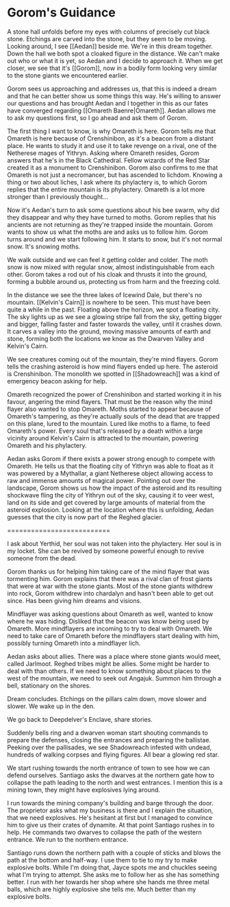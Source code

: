 # Gorom's Guidance

A stone hall unfolds before my eyes with columns of precisely cut black stone. Etchings are carved into the stone, but they seem to be moving. Looking around, I see [[Aedan]] beside me. We're in this dream together. Down the hall we both spot a cloaked figure in the distance. We can't make out who or what it is yet, so Aedan and I decide to approach it. When we get closer, we see that it's [[Gorom]], now in a bodily form looking very similar to the stone giants we encountered earlier.

Gorom sees us approaching and addresses us, that this is indeed a dream and that he can better show us some things this way. He's willing to answer our questions and has brought Aedan and I together in this as our fates have converged regarding [[Omareth Baenre|Omareth]]. Aedan allows me to ask my questions first, so I go ahead and ask them of Gorom. 

The first thing I want to know, is why Omareth is here. Gorom tells me that Omareth is here because of Crenshinibon, as it's a beacon from a distant place. He wants to study it and use it to take revenge on a rival, one of the Netherese mages of Yithryn. Asking where Omareth resides, Gorom answers that he's in the Black Cathedral. Fellow wizards of the Red Star created it as a monument to Crenshinibon. Gorom also confirms to me that Omareth is not just a necromancer, but has ascended to lichdom. Knowing a thing or two about liches, I ask where its phylactery is, to which Gorom replies that the entire mountain is its phylactery. Omareth is a lot more stronger than I previously thought...

Now it's Aedan's turn to ask some questions about his bee swarm, why did they disappear and why they have turned to moths. Gorom replies that his ancients are not returning as they're trapped inside the mountain. Gorom wants to show us what the moths are and asks us to follow him. Gorom turns around and we start following him. It starts to snow, but it's not normal snow. It's snowing moths.

We walk outside and we can feel it getting colder and colder. The moth snow is now mixed with regular snow, almost indistinguishable from each other. Gorom takes a rod out of his cloak and thrusts it into the ground, forming a bubble around us, protecting us from harm and the freezing cold.

In the distance we see the three lakes of Icewind Dale, but there's no mountain. [[Kelvin's Cairn]] is nowhere to be seen. This must have been quite a while in the past. Floating above the horizon, we spot a floating city. The sky lights up as we see a glowing stripe fall from the sky, getting bigger and bigger, falling faster and faster towards the valley, until it crashes down. It carves a valley into the ground, moving massive amounts of earth and stone, forming both the locations we know as the Dwarven Valley and Kelvin's Cairn.

We see creatures coming out of the mountain, they're mind flayers. Gorom tells the crashing asteroid is how mind flayers ended up here. The asteroid is Crenshinibon. The monolith we spotted in [[Shadowreach]] was a kind of emergency beacon asking for help.

Omareth recognized the power of Crenshinibon and started working it in his favour, angering the mind flayers. That must be the reason why the mind flayer also wanted to stop Omareth. Moths started to appear because of Omareth's tampering, as they're actually souls of the dead that are trapped on this plane, lured to the mountain. Lured like moths to a flame, to feed Omareth's power. Every soul that's released by a death within a large vicinity around Kelvin's Cairn is attracted to the mountain, powering Omareth and his phylactery.

Aedan asks Gorom if there exists a power strong enough to compete with Omareth. He tells us that the floating city of Yithryn was able to float as it was powered by a Mythallar, a giant Netherese object allowing access to raw and immense amounts of magical power. Pointing out over the landscape, Gorom shows us how the impact of the asteroid and its resulting shockwave fling the city of Yithryn out of the sky, causing it to veer west, land on its side and get covered by large amounts of material from the asteroid explosion. Looking at the location where this is unfolding, Aedan guesses that the city is now part of the Reghed glacier.

==========================

I ask about Yerthid, her soul was not taken into the phylactery. Her soul is in my locket. She can be revived by someone powerful enough to revive someone from the dead.

Gorom thanks us for helping him taking care of the mind flayer that was tormenting him. Gorom explains that there was a rival clan of frost giants that were at war with the stone giants. Most of the stone giants withdrew into rock, Gorom withdrew into chardalyn and hasn't been able to get out since. Has been giving him dreams and visions.

Mindflayer was asking questions about Omareth as well, wanted to know where he was hiding. Disliked that the beacon was know being used by Omareth. More mindflayers are incoming to try to deal with Omareth. We need to take care of Omareth before the mindflayers start dealing with him, possibly turning Omareth into a mindflayer lich.

Aedan asks about allies. There was a place where stone giants would meet, called Jarlmoot. Reghed tribes might be allies. Some might be harder to deal with than others. If we need to know something about places to the west of the mountain, we need to seek out Angajuk. Summon him through a bell, stationary on the shores.

Dream concludes. Etchings on the pillars calm down, move slower and slower. We wake up in the den.

We go back to Deepdelver's Enclave, share stories.

Suddenly bells ring and a dwarven woman start shouting commands to prepare the defenses, closing the entrances and preparing the ballistae. Peeking over the pallisades, we see Shadowreach infested with undead, hundreds of walking corpses and flying figures. All bear a glowing red star.

We start rushing towards the north entrance of town to see how we can defend ourselves. Santiago asks the dwarves at the northern gate how to collapse the path leading to the north and west entrances. I mention this is a mining town, they might have explosives lying around. 

I run towards the mining company's building and barge through the door. The proprietor asks what my business is there and I explain the situation, that we need explosives. He's hesitant at first but I managed to convince him to give us their crates of dynamite. At that point Santiago rushes in to help. He commands two dwarves to collapse the path of the western entrance. We run to the northern entrance.

Santiago runs down the northern path with a couple of sticks and blows the path at the bottom and half-way. I use them to tie to my try to make explosive bolts. While I'm doing that, Jayce spots me and chuckles seeing what I'm trying to attempt. She asks me to follow her as she has something better. I run with her towards her shop where she hands me three metal balls, which are highly explosive she tells me. Much better than my explosive bolts.